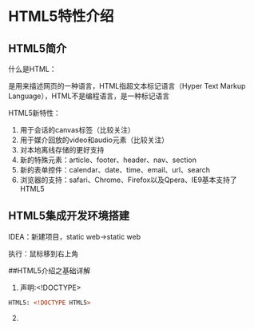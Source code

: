 # HTML5特性介绍

## HTML5简介

什么是HTML：

是用来描述网页的一种语言，HTML指超文本标记语言（Hyper Text Markup Language），HTML不是编程语言，是一种标记语言

HTML5新特性：
1. 用于会话的canvas标签（比较关注）
2. 用于媒介回放的video和audio元素（比较关注）
3. 对本地离线存储的更好支持
4. 新的特殊元素：article、footer、header、nav、section
5. 新的表单控件：calendar、date、time、email、url、search
6. 浏览器的支持：safari、Chrome、Firefox以及Qpera、IE9基本支持了HTML5

## HTML5集成开发环境搭建

IDEA：新建项目，static web->static web 

执行：鼠标移到右上角

##HTML5介绍之基础详解

1. 声明:<!DOCTYPE>
```html
HTML5: <!DOCTYPE HTML5>
```
2. 
